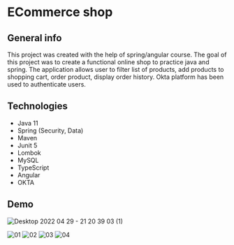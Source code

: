 # ECommerce shop

## General info

This project was created with the help of spring/angular course.
The goal of this project was to create a functional online shop to practice java and spring.
The application allows user to filter list of products, add products to shopping cart, order product, display order history.
Okta platform has been used to authenticate users.

## Technologies

* Java 11
* Spring (Security, Data)
* Maven
* Junit 5
* Lombok
* MySQL
* TypeScript
* Angular
* OKTA

## Demo

![Desktop 2022 04 29 - 21 20 39 03 (1)](https://user-images.githubusercontent.com/55559640/166057453-82fcb530-cb7d-4297-9659-301cd92aa085.gif)

![01](https://user-images.githubusercontent.com/55559640/166057823-a5bda729-52e4-4b74-8a02-3d3f5c07d90c.PNG)
![02](https://user-images.githubusercontent.com/55559640/166057829-6ecefda5-8385-414f-801e-bd8d0502f3c4.PNG)
![03](https://user-images.githubusercontent.com/55559640/166057828-571e35ed-e028-49fe-bc71-5de4be073cc1.PNG)
![04](https://user-images.githubusercontent.com/55559640/166057826-1afcc1f9-38ad-4e30-954a-12621c9ee001.PNG)
